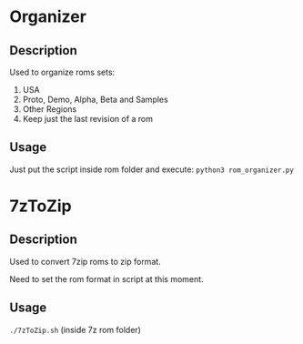 # Organizer

## Description
Used to organize roms sets:
1. USA
2. Proto, Demo, Alpha, Beta and Samples
3. Other Regions
4. Keep just the last revision of a rom

## Usage
Just put the script inside rom folder and execute:
`python3 rom_organizer.py`

# 7zToZip

## Description
Used to convert 7zip roms to zip format.

Need to set the rom format in script at this moment.

## Usage
`./7zToZip.sh` (inside 7z rom folder)
